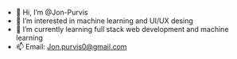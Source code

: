 - 👋 Hi, I’m @Jon-Purvis
- 👀 I’m interested in machine learning and UI/UX desing
- 🌱 I’m currently learning full stack web development and machine learning
- 📫 Email: Jon.purvis0@gmail.com
